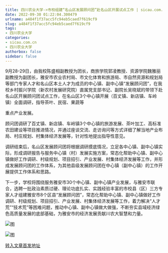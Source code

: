 ```yaml
---
title: 四川农业大学->市校组建“名山区发展顾问团”赴名山区开展试点工作 | sicau.com.cn
date: 2022-09-30 01:22:04.300479
urlname: a484f1f37acc5fc94eb5caed7f619cf9
slug: a484f1f37acc5fc94eb5caed7f619cf9
tags: 
- 四川农业大学
categories:
- sicau.com.cn
- 四川农业大学
authorbox: false
sidebar: false
---
```

9月28-29日，由我校陈盛相副教授为团长，商旅学院郭凌教授、资源学院魏雅丽副教授为副团长，雅安市农业农村局、市文化体育和旅游局、市自然资源和规划局等部门专家人才和名山区本土人才为成员的中心镇、副中心镇“发展顾问团”，在我校乡村振兴学院（新农村发展研究院）直属党支部书记、副院长吴晓斌的带领下赴名山区开展顾问团试点工作，在名山区3个中心镇开展（百丈镇、新店镇、车岭镇）全面调研，指导茶叶、民宿、果蔬等
<!--more-->
重点产业发展。

顾问团调研了百丈镇、新店镇、车岭镇3个中心镇的旅游发展、茶叶加工、高标准农田建设等项目推进情况，并通过座谈交流、走访询问等方式详细了解当地产业布局、村庄规划、村集体经济发展等，针对性地提出指导性意见。

调研结束后，名山区发展顾问团将根据调研摸底情况，立足各中心镇、副中心镇实际，形成调研报告与服务中心镇（村）发展实施方案，常态化帮助中心镇、副中心镇做好工作调研、村级规划、项目招引、产业发展、村集体经济发展等工作，并形成发展顾问团的工作体系，为其他县级发展顾问团在中心镇（副中心镇）的工作开展提供工作体系和思路。

下一步，学校将围绕服务雅安市30个中心镇、副中心镇产业发展，与雅安市联合，选聘一批政治素质过硬、理论功底扎实、实践经验丰富的市校县（区）三方专家人才组建雅安市8个区县“发展顾问团”，常态化帮助中心镇、副中心镇做好工作调研、村级规划、项目招引、产业发展、村集体经济发展等工作，着力解决“人才荒”“技术荒”等困难问题，推动中心镇、副中心镇做大做强，不断夯实县域经济绿色高质量发展的底部基础，为雅安市的经济发展贡献川农大智慧和力量。

![图](https://news.sicau.edu.cn/__local/C/AD/A4/34AEE2C6A20794DA7CA0D9E9D39_3A400A45_4552B.jpg)

![图](https://news.sicau.edu.cn/__local/6/FF/97/347C65984B8E862FB635D28BDCF_7C30F1A5_2582F.jpg)

[转入文章首发地址](https://news.sicau.edu.cn/info/1078/69687.htm)
